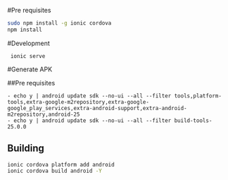 #Pre requisites
```bash
sudo npm install -g ionic cordova
npm install
```
#Development

```
 ionic serve
```

#Generate APK

##Pre requisites

```
- echo y | android update sdk --no-ui --all --filter tools,platform-tools,extra-google-m2repository,extra-google-google_play_services,extra-android-support,extra-android-m2repository,android-25
- echo y | android update sdk --no-ui --all --filter build-tools-25.0.0
```

## Building
```bash
ionic cordova platform add android
ionic cordova build android -Y
```
